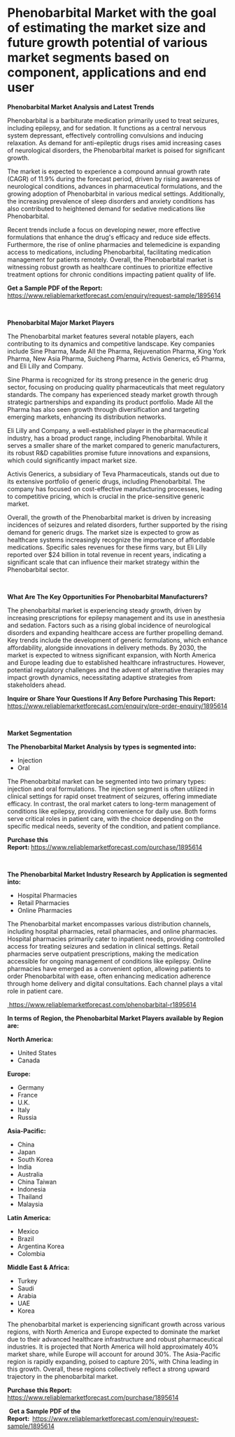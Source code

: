 <p><h1>Phenobarbital Market with the goal of estimating the market size and future growth potential of various market segments based on component, applications and end user</h1></p><p><strong>Phenobarbital Market Analysis and Latest Trends</strong></p>
<p><p>Phenobarbital is a barbiturate medication primarily used to treat seizures, including epilepsy, and for sedation. It functions as a central nervous system depressant, effectively controlling convulsions and inducing relaxation. As demand for anti-epileptic drugs rises amid increasing cases of neurological disorders, the Phenobarbital market is poised for significant growth.</p><p>The market is expected to experience a compound annual growth rate (CAGR) of 11.9% during the forecast period, driven by rising awareness of neurological conditions, advances in pharmaceutical formulations, and the growing adoption of Phenobarbital in various medical settings. Additionally, the increasing prevalence of sleep disorders and anxiety conditions has also contributed to heightened demand for sedative medications like Phenobarbital.</p><p>Recent trends include a focus on developing newer, more effective formulations that enhance the drug's efficacy and reduce side effects. Furthermore, the rise of online pharmacies and telemedicine is expanding access to medications, including Phenobarbital, facilitating medication management for patients remotely. Overall, the Phenobarbital market is witnessing robust growth as healthcare continues to prioritize effective treatment options for chronic conditions impacting patient quality of life.</p></p>
<p><strong>Get a Sample PDF of the Report:&nbsp;</strong> <a href="https://www.reliablemarketforecast.com/enquiry/request-sample/1895614?utm_campaign=3501&utm_medium=2&utm_source=Github&utm_content=ia&utm_term=19042025&utm_id=phenobarbital">https://www.reliablemarketforecast.com/enquiry/request-sample/1895614</a></p>
<p>&nbsp;</p>
<p><strong>Phenobarbital Major Market Players</strong></p>
<p><p>The Phenobarbital market features several notable players, each contributing to its dynamics and competitive landscape. Key companies include Sine Pharma, Made All the Pharma, Rejuvenation Pharma, King York Pharma, New Asia Pharma, Suicheng Pharma, Activis Generics, e5 Pharma, and Eli Lilly and Company.</p><p>Sine Pharma is recognized for its strong presence in the generic drug sector, focusing on producing quality pharmaceuticals that meet regulatory standards. The company has experienced steady market growth through strategic partnerships and expanding its product portfolio. Made All the Pharma has also seen growth through diversification and targeting emerging markets, enhancing its distribution networks.</p><p>Eli Lilly and Company, a well-established player in the pharmaceutical industry, has a broad product range, including Phenobarbital. While it serves a smaller share of the market compared to generic manufacturers, its robust R&D capabilities promise future innovations and expansions, which could significantly impact market size.</p><p>Activis Generics, a subsidiary of Teva Pharmaceuticals, stands out due to its extensive portfolio of generic drugs, including Phenobarbital. The company has focused on cost-effective manufacturing processes, leading to competitive pricing, which is crucial in the price-sensitive generic market.</p><p>Overall, the growth of the Phenobarbital market is driven by increasing incidences of seizures and related disorders, further supported by the rising demand for generic drugs. The market size is expected to grow as healthcare systems increasingly recognize the importance of affordable medications. Specific sales revenues for these firms vary, but Eli Lilly reported over $24 billion in total revenue in recent years, indicating a significant scale that can influence their market strategy within the Phenobarbital sector.</p></p>
<p>&nbsp;</p>
<p><strong>What Are The Key Opportunities For Phenobarbital Manufacturers?</strong></p>
<p><p>The phenobarbital market is experiencing steady growth, driven by increasing prescriptions for epilepsy management and its use in anesthesia and sedation. Factors such as a rising global incidence of neurological disorders and expanding healthcare access are further propelling demand. Key trends include the development of generic formulations, which enhance affordability, alongside innovations in delivery methods. By 2030, the market is expected to witness significant expansion, with North America and Europe leading due to established healthcare infrastructures. However, potential regulatory challenges and the advent of alternative therapies may impact growth dynamics, necessitating adaptive strategies from stakeholders ahead.</p></p>
<p><strong>Inquire or Share Your Questions If Any Before Purchasing This Report:</strong> <a href="https://www.reliablemarketforecast.com/enquiry/pre-order-enquiry/1895614?utm_campaign=3501&utm_medium=2&utm_source=Github&utm_content=ia&utm_term=19042025&utm_id=phenobarbital">https://www.reliablemarketforecast.com/enquiry/pre-order-enquiry/1895614</a></p>
<p>&nbsp;</p>
<p><strong>Market Segmentation</strong></p>
<p><strong>The Phenobarbital Market Analysis by types is segmented into:</strong></p>
<p><ul><li>Injection</li><li>Oral</li></ul></p>
<p><p>The Phenobarbital market can be segmented into two primary types: injection and oral formulations. The injection segment is often utilized in clinical settings for rapid onset treatment of seizures, offering immediate efficacy. In contrast, the oral market caters to long-term management of conditions like epilepsy, providing convenience for daily use. Both forms serve critical roles in patient care, with the choice depending on the specific medical needs, severity of the condition, and patient compliance.</p></p>
<p><strong>Purchase this Report:&nbsp;</strong><a href="https://www.reliablemarketforecast.com/purchase/1895614?utm_campaign=3501&utm_medium=2&utm_source=Github&utm_content=ia&utm_term=19042025&utm_id=phenobarbital">https://www.reliablemarketforecast.com/purchase/1895614</a></p>
<p>&nbsp;</p>
<p><strong>The Phenobarbital Market Industry Research by Application is segmented into:</strong></p>
<p><ul><li>Hospital Pharmacies</li><li>Retail Pharmacies</li><li>Online Pharmacies</li></ul></p>
<p><p>The Phenobarbital market encompasses various distribution channels, including hospital pharmacies, retail pharmacies, and online pharmacies. Hospital pharmacies primarily cater to inpatient needs, providing controlled access for treating seizures and sedation in clinical settings. Retail pharmacies serve outpatient prescriptions, making the medication accessible for ongoing management of conditions like epilepsy. Online pharmacies have emerged as a convenient option, allowing patients to order Phenobarbital with ease, often enhancing medication adherence through home delivery and digital consultations. Each channel plays a vital role in patient care.</p></p>
<p><a href="https://www.reliablemarketforecast.com/phenobarbital-r1895614?utm_campaign=3501&utm_medium=2&utm_source=Github&utm_content=ia&utm_term=19042025&utm_id=phenobarbital">&nbsp;https://www.reliablemarketforecast.com/phenobarbital-r1895614</a></p>
<p><strong>In terms of Region, the Phenobarbital Market Players available by Region are:</strong></p>
<p>
    <p> <strong> North America: </strong>
        <ul>
            <li>United States</li>
            <li>Canada</li>
        </ul>
        </p> 
    <p> <strong> Europe: </strong>
        <ul>
            <li>Germany</li>
            <li>France</li>
            <li>U.K.</li>
            <li>Italy</li>
            <li>Russia</li>
        </ul>
        </p> 
    <p> <strong> Asia-Pacific: </strong>
        <ul>
            <li>China</li>
            <li>Japan</li>
            <li>South Korea</li>
            <li>India</li>
            <li>Australia</li>
            <li>China Taiwan</li>
            <li>Indonesia</li>
            <li>Thailand</li>
            <li>Malaysia</li>
        </ul>
        </p> 
    <p> <strong> Latin America: </strong>
        <ul>
            <li>Mexico</li>
            <li>Brazil</li>
            <li>Argentina Korea</li>
            <li>Colombia</li>
        </ul>
        </p> 
    <p> <strong> Middle East & Africa: </strong>
        <ul>
            <li>Turkey</li>
            <li>Saudi</li>
            <li>Arabia</li>
            <li>UAE</li>
            <li>Korea</li>
        </ul>
    </p>
    </p>
<p><p>The phenobarbital market is experiencing significant growth across various regions, with North America and Europe expected to dominate the market due to their advanced healthcare infrastructure and robust pharmaceutical industries. It is projected that North America will hold approximately 40% market share, while Europe will account for around 30%. The Asia-Pacific region is rapidly expanding, poised to capture 20%, with China leading in this growth. Overall, these regions collectively reflect a strong upward trajectory in the phenobarbital market.</p></p>
<p><strong>Purchase this Report: </strong><a href="https://www.reliablemarketforecast.com/purchase/1895614?utm_campaign=3501&utm_medium=2&utm_source=Github&utm_content=ia&utm_term=19042025&utm_id=phenobarbital">https://www.reliablemarketforecast.com/purchase/1895614</a></p>
<p>&nbsp;<strong>Get a Sample PDF of the Report:&nbsp;&nbsp;</strong><a href="https://www.reliablemarketforecast.com/enquiry/request-sample/1895614?utm_campaign=3501&utm_medium=2&utm_source=Github&utm_content=ia&utm_term=19042025&utm_id=phenobarbital">https://www.reliablemarketforecast.com/enquiry/request-sample/1895614</a></p>
<p><strong></strong></p>
<p><p></p><p></p><p></p></p>